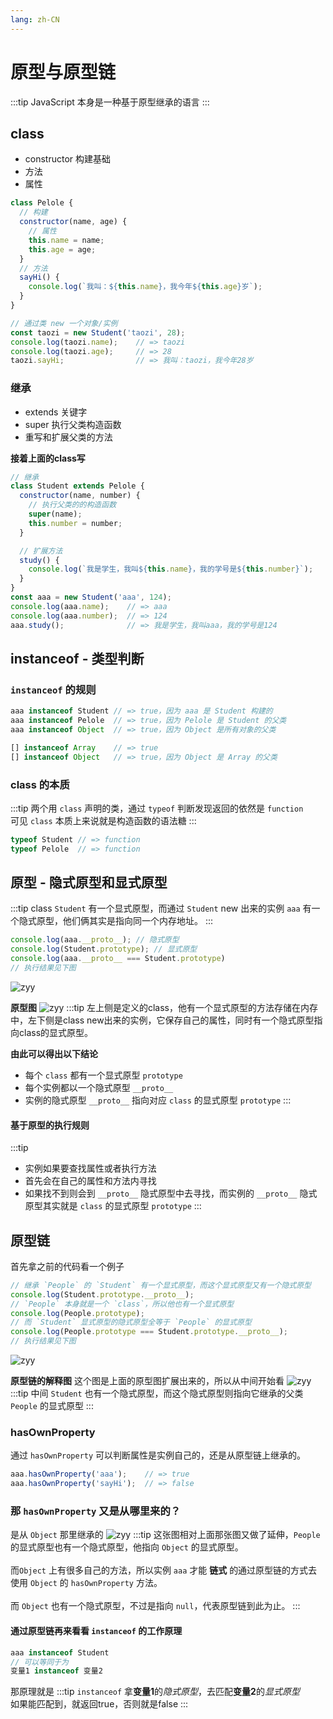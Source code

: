 ```yaml
---
lang: zh-CN
---
```

# 原型与原型链
:::tip
JavaScript 本身是一种基于原型继承的语言
:::

## class
- constructor 构建基础
- 方法
- 属性

```js
class Pelole {
  // 构建
  constructor(name, age) {
    // 属性
    this.name = name;
    this.age = age;
  }
  // 方法
  sayHi() {
    console.log(`我叫：${this.name}，我今年${this.age}岁`);
  }
}

// 通过类 new 一个对象/实例
const taozi = new Student('taozi', 28);
console.log(taozi.name);    // => taozi
console.log(taozi.age);     // => 28
taozi.sayHi;                // => 我叫：taozi，我今年28岁
```

### 继承
- extends 关键字
- super 执行父类构造函数
- 重写和扩展父类的方法

**接着上面的class写**
```js
// 继承
class Student extends Pelole {
  constructor(name, number) {
    // 执行父类的的构造函数
    super(name);
    this.number = number;
  }

  // 扩展方法
  study() {
    console.log(`我是学生，我叫${this.name}，我的学号是${this.number}`);
  }
}
const aaa = new Student('aaa', 124);
console.log(aaa.name);    // => aaa
console.log(aaa.number);  // => 124
aaa.study();              // => 我是学生，我叫aaa，我的学号是124
```

## instanceof - 类型判断
### `instanceof` 的规则
```js
aaa instanceof Student // => true，因为 aaa 是 Student 构建的
aaa instanceof Pelole  // => true，因为 Pelole 是 Student 的父类
aaa instanceof Object  // => true，因为 Object 是所有对象的父类

[] instanceof Array    // => true
[] instanceof Object   // => true，因为 Object 是 Array 的父类
```

### class 的本质
:::tip
两个用 `class` 声明的类，通过 `typeof` 判断发现返回的依然是 `function`<br />
可见 `class` 本质上来说就是构造函数的语法糖
:::
```js
typeof Student // => function
typeof Pelole  // => function
```

## 原型 - 隐式原型和显式原型
:::tip
class `Student` 有一个显式原型，而通过 `Student` new 出来的实例 `aaa` 有一个隐式原型，他们俩其实是指向同一个内存地址。
:::
```js
console.log(aaa.__proto__); // 隐式原型
console.log(Student.prototype); // 显式原型
console.log(aaa.__proto__ === Student.prototype)
// 执行结果见下图
```
![zyy](/basis/ysyx-xsyx.png)

**原型图**
![zyy](/basis/yx.png)
:::tip
左上侧是定义的class，他有一个显式原型的方法存储在内存中，左下侧是class new出来的实例，它保存自己的属性，同时有一个隐式原型指向class的显式原型。<br> 

**由此可以得出以下结论**
- 每个 `class` 都有一个显式原型 `prototype`
- 每个实例都以一个隐式原型 `__proto__`
- 实例的隐式原型 `__proto__` 指向对应 `class` 的显式原型 `prototype`
:::

#### 基于原型的执行规则
:::tip
- 实例如果要查找属性或者执行方法
- 首先会在自己的属性和方法内寻找
- 如果找不到则会到 `__proto__` 隐式原型中去寻找，而实例的 `__proto__` 隐式原型其实就是 `class` 的显式原型 `prototype`
:::

## 原型链
首先拿之前的代码看一个例子
```js
// 继承 `People` 的 `Student` 有一个显式原型，而这个显式原型又有一个隐式原型
console.log(Student.prototype.__proto__); 
// `People` 本身就是一个 `class`，所以他也有一个显式原型
console.log(People.prototype); 
// 而 `Student` 显式原型的隐式原型全等于 `People` 的显式原型
console.log(People.prototype === Student.prototype.__proto__);
// 执行结果见下图
```
![zyy](/basis/yxl1.png)

**原型链的解释图**
这个图是上面的原型图扩展出来的，所以从中间开始看
![zyy](/basis/yxl2.png)
:::tip
中间 `Student` 也有一个隐式原型，而这个隐式原型则指向它继承的父类 `People` 的显式原型
:::

### hasOwnProperty
通过 `hasOwnProperty` 可以判断属性是实例自己的，还是从原型链上继承的。
```js
aaa.hasOwnProperty('aaa');    // => true
aaa.hasOwnProperty('sayHi');  // => false
```

### 那 `hasOwnProperty` 又是从哪里来的？
是从 `Object` 那里继承的
![zyy](/basis/yxl3.png)
:::tip
这张图相对上面那张图又做了延伸，`People` 的显式原型也有一个隐式原型，他指向 `Object` 的显式原型。
<br />
<br />
而`Object` 上有很多自己的方法，所以实例 `aaa` 才能 **链式** 的通过原型链的方式去使用 `Object` 的 `hasOwnProperty` 方法。
<br />
<br />
而 `Object` 也有一个隐式原型，不过是指向 `null`，代表原型链到此为止。
:::

#### 通过原型链再来看看 `instanceof` 的工作原理
```js
aaa instanceof Student 
// 可以等同于为
变量1 instanceof 变量2
```
那原理就是
:::tip
`instanceof` 拿**变量1**的*隐式原型*，去匹配**变量2**的*显式原型*
<br/>
如果能匹配到，就返回true，否则就是false
:::